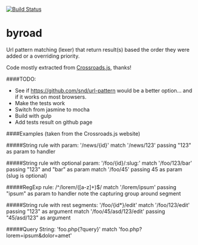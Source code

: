 [![Build Status](https://travis-ci.org/W3Max/byroad.svg?branch=master)](https://travis-ci.org/W3Max/byroad)







# byroad
Url pattern matching (lexer) that return result(s) based the order they were added or a overriding priority.


Code mostly extracted from [Crossroads.js](http://millermedeiros.github.io/crossroads.js/), thanks!

####TODO:
- See if https://github.com/snd/url-pattern would be a better option... and if it works on most browsers.
- Make the tests work
- Switch from jasmine to mocha
- Build with gulp
- Add tests result on github page

####Examples (taken from the Crossroads.js website)

#####String rule with param: '/news/{id}'
match '/news/123' passing "123" as param to handler

#####String rule with optional param: '/foo/{id}/:slug:'
match '/foo/123/bar' passing "123" and "bar" as param
match '/foo/45' passing 45 as param (slug is optional)

#####RegExp rule: /^\/lorem\/([a-z]+)$/
match '/lorem/ipsum' passing "ipsum" as param to handler
note the capturing group around segment

#####String rule with rest segments: '/foo/{id*}/edit'
match '/foo/123/edit' passing "123" as argument
match '/foo/45/asd/123/edit' passing "45/asd/123" as argument

#####Query String: 'foo.php{?query}'
match 'foo.php?lorem=ipsum&dolor=amet'
